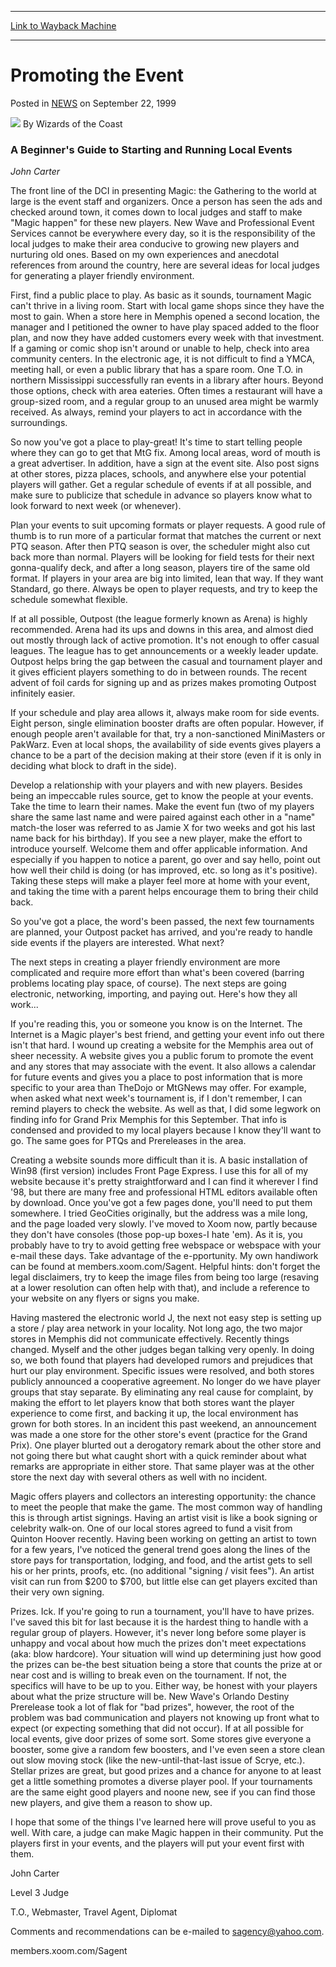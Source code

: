 
---
[Link to Wayback Machine](https://web.archive.org/web/20210501184548/https://magic.wizards.com/en/articles/archive/promoting-event-1999-09-22)

[_metadata_:author]:- "Wizards of the Coast"
[_metadata_:description]:- "A Beginner's Guide to Starting and Running Local Events John Carter The front line of the DCI in presenting Magic: the Gathering to the world at large is the event staff and organizers. Once a person has seen the ads and checked around town, it comes down to local judges and staff to make `Magic happen` for these new players. New Wave and Professional Event Services cannot be"
[_metadata_:generator]:- "Drupal 7 (http://drupal.org)"
[_metadata_:node]:- "937871"
[_metadata_:publish_date]:- "1999-09-22"
[_metadata_:source]:- "div-main-content"
[_metadata_:title]:- "Promoting the Event"
[_metadata_:wayback_capture_timestamp]:- "2021-05-01 18:45:48"
[_metadata_:wayback_raw_url]:- "https://web.archive.org/web/20210501184548id_/https://magic.wizards.com/en/articles/archive/promoting-event-1999-09-22"
[_metadata_:wayback_url]:- "https://magic.wizards.com/en/articles/archive/promoting-event-1999-09-22"
---


Promoting the Event
===================



 Posted in [NEWS](/en/articles?source=MX_Nav2020)
 on September 22, 1999 






![](https://media.magic.wizards.com/styles/auth_small/public/images/person/wizards_author.jpg)
By Wizards of the Coast











### A Beginner's Guide to Starting and Running Local Events


*John Carter*


The front line of the DCI in presenting Magic: the Gathering to the world at large is the event staff and organizers. Once a person has seen the ads and checked around town, it comes down to local judges and staff to make "Magic happen" for these new players. New Wave and Professional Event Services cannot be everywhere every day, so it is the responsibility of the local judges to make their area conducive to growing new players and nurturing old ones. Based on my own experiences and anecdotal references from around the country, here are several ideas for local judges for generating a player friendly environment.


First, find a public place to play. As basic as it sounds, tournament Magic can't thrive in a living room. Start with local game shops since they have the most to gain. When a store here in Memphis opened a second location, the manager and I petitioned the owner to have play spaced added to the floor plan, and now they have added customers every week with that investment. If a gaming or comic shop isn't around or unable to help, check into area community centers. In the electronic age, it is not difficult to find a YMCA, meeting hall, or even a public library that has a spare room. One T.O. in northern Mississippi successfully ran events in a library after hours. Beyond those options, check with area eateries. Often times a restaurant will have a group-sized room, and a regular group to an unused area might be warmly received. As always, remind your players to act in accordance with the surroundings.


So now you've got a place to play-great! It's time to start telling people where they can go to get that MtG fix. Among local areas, word of mouth is a great advertiser. In addition, have a sign at the event site. Also post signs at other stores, pizza places, schools, and anywhere else your potential players will gather. Get a regular schedule of events if at all possible, and make sure to publicize that schedule in advance so players know what to look forward to next week (or whenever).


Plan your events to suit upcoming formats or player requests. A good rule of thumb is to run more of a particular format that matches the current or next PTQ season. After then PTQ season is over, the scheduler might also cut back more than normal. Players will be looking for field tests for their next gonna-qualify deck, and after a long season, players tire of the same old format. If players in your area are big into limited, lean that way. If they want Standard, go there. Always be open to player requests, and try to keep the schedule somewhat flexible.


If at all possible, Outpost (the league formerly known as Arena) is highly recommended. Arena had its ups and downs in this area, and almost died out mostly through lack of active promotion. It's not enough to offer casual leagues. The league has to get announcements or a weekly leader update. Outpost helps bring the gap between the casual and tournament player and it gives efficient players something to do in between rounds. The recent advent of foil cards for signing up and as prizes makes promoting Outpost infinitely easier.


If your schedule and play area allows it, always make room for side events. Eight person, single elimination booster drafts are often popular. However, if enough people aren't available for that, try a non-sanctioned MiniMasters or PakWarz. Even at local shops, the availability of side events gives players a chance to be a part of the decision making at their store (even if it is only in deciding what block to draft in the side).


Develop a relationship with your players and with new players. Besides being an impeccable rules source, get to know the people at your events. Take the time to learn their names. Make the event fun (two of my players share the same last name and were paired against each other in a "name" match-the loser was referred to as Jamie X for two weeks and got his last name back for his birthday). If you see a new player, make the effort to introduce yourself. Welcome them and offer applicable information. And especially if you happen to notice a parent, go over and say hello, point out how well their child is doing (or has improved, etc. so long as it's positive). Taking these steps will make a player feel more at home with your event, and taking the time with a parent helps encourage them to bring their child back.


So you've got a place, the word's been passed, the next few tournaments are planned, your Outpost packet has arrived, and you're ready to handle side events if the players are interested. What next?


The next steps in creating a player friendly environment are more complicated and require more effort than what's been covered (barring problems locating play space, of course). The next steps are going electronic, networking, importing, and paying out. Here's how they all work...


If you're reading this, you or someone you know is on the Internet. The Internet is a Magic player's best friend, and getting your event info out there isn't that hard. I wound up creating a website for the Memphis area out of sheer necessity. A website gives you a public forum to promote the event and any stores that may associate with the event. It also allows a calendar for future events and gives you a place to post information that is more specific to your area than TheDojo or MtGNews may offer. For example, when asked what next week's tournament is, if I don't remember, I can remind players to check the website. As well as that, I did some legwork on finding info for Grand Prix Memphis for this September. That info is condensed and provided to my local players because I know they'll want to go. The same goes for PTQs and Prereleases in the area.


Creating a website sounds more difficult than it is. A basic installation of Win98 (first version) includes Front Page Express. I use this for all of my website because it's pretty straightforward and I can find it wherever I find '98, but there are many free and professional HTML editors available often by download. Once you've got a few pages done, you'll need to put them somewhere. I tried GeoCities originally, but the address was a mile long, and the page loaded very slowly. I've moved to Xoom now, partly because they don't have consoles (those pop-up boxes-I hate 'em). As it is, you probably have to try to avoid getting free webspace or webspace with your e-mail these days. Take advantage of the e-pportunity. My own handiwork can be found at members.xoom.com/Sagent. Helpful hints: don't forget the legal disclaimers, try to keep the image files from being too large (resaving at a lower resolution can often help with that), and include a reference to your website on any flyers or signs you make.


Having mastered the electronic world J, the next not easy step is setting up a store / play area network in your locality. Not long ago, the two major stores in Memphis did not communicate effectively. Recently things changed. Myself and the other judges began talking very openly. In doing so, we both found that players had developed rumors and prejudices that hurt our play environment. Specific issues were resolved, and both stores publicly announced a cooperative agreement. No longer do we have player groups that stay separate. By eliminating any real cause for complaint, by making the effort to let players know that both stores want the player experience to come first, and backing it up, the local environment has grown for both stores. In an incident this past weekend, an announcement was made a one store for the other store's event (practice for the Grand Prix). One player blurted out a derogatory remark about the other store and not going there but what caught short with a quick reminder about what remarks are appropriate in either store. That same player was at the other store the next day with several others as well with no incident.


Magic offers players and collectors an interesting opportunity: the chance to meet the people that make the game. The most common way of handling this is through artist signings. Having an artist visit is like a book signing or celebrity walk-on. One of our local stores agreed to fund a visit from Quinton Hoover recently. Having been working on getting an artist to town for a few years, I've noticed the general trend goes along the lines of the store pays for transportation, lodging, and food, and the artist gets to sell his or her prints, proofs, etc. (no additional "signing / visit fees"). An artist visit can run from $200 to $700, but little else can get players excited than their very own signing.


Prizes. Ick. If you're going to run a tournament, you'll have to have prizes. I've saved this bit for last because it is the hardest thing to handle with a regular group of players. However, it's never long before some player is unhappy and vocal about how much the prizes don't meet expectations (aka: blow hardcore). Your situation will wind up determining just how good the prizes can be-the best situation being a store that counts the prize at or near cost and is willing to break even on the tournament. If not, the specifics will have to be up to you. Either way, be honest with your players about what the prize structure will be. New Wave's Orlando Destiny Prerelease took a lot of flak for "bad prizes", however, the root of the problem was bad communication and players not knowing up front what to expect (or expecting something that did not occur). If at all possible for local events, give door prizes of some sort. Some stores give everyone a booster, some give a random few boosters, and I've even seen a store clean out slow moving stock (like the new-until-that-last issue of Scrye, etc.). Stellar prizes are great, but good prizes and a chance for anyone to at least get a little something promotes a diverse player pool. If your tournaments are the same eight good players and noone new, see if you can find those new players, and give them a reason to show up.


I hope that some of the things I've learned here will prove useful to you as well. With care, a judge can make Magic happen in their community. Put the players first in your events, and the players will put your event first with them.


John Carter  

Level 3 Judge  

T.O., Webmaster, Travel Agent, Diplomat  

Comments and recommendations can be e-mailed to [sagency@yahoo.com](mailto:sagency@yahoo.com).  

members.xoom.com/Sagent







